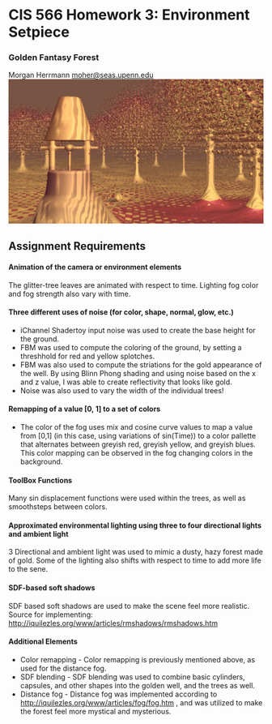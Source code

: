 # CIS 566 Homework 3: Environment Setpiece

### Golden Fantasy Forest
Morgan Herrmann
moher@seas.upenn.edu
 ![Well ](Well_Gold.PNG)


## Assignment Requirements
#### Animation of the camera or environment elements
The glitter-tree leaves are animated with respect to time.  Lighting fog color and fog strength also vary with time.
#### Three different uses of noise (for color, shape, normal, glow, etc.)
- iChannel Shadertoy input noise was used to create the base height for the ground.
- FBM was used to compute the coloring of the ground, by setting a threshhold for red and yellow splotches.
- FBM was also used to compute the striations for the gold appearance of the well.  By using Blinn Phong shading and using noise based on the x and z value, I was able to create reflectivity that looks like gold.
- Noise was also used to vary the width of the individual trees!
#### Remapping of a value [0, 1] to a set of colors
- The color of the fog uses mix and cosine curve values to map a value from [0,1] (in this case, using variations of sin(Time)) to a color pallette that alternates between greyish red, greyish yellow, and greyish blues. This color mapping can be observed in the fog changing colors in the background.

#### ToolBox Functions
Many sin displacement functions were used within the trees, as well as smoothsteps between colors.

#### Approximated environmental lighting using three to four directional lights and ambient light
3 Directional and ambient light was used to mimic a dusty, hazy forest made of gold.
Some of the lighting also shifts with respect to time to add more life to the sene.

#### SDF-based soft shadows
SDF based soft shadows are used to make the scene feel more realistic.  
Source for implementing: http://iquilezles.org/www/articles/rmshadows/rmshadows.htm

#### Additional Elements
  - Color remapping - Color remapping is previously mentioned above, as used for the distance fog.
  - SDF blending - SDF blending was used to combine basic cylinders, capsules, and other shapes into the golden well, and the trees as well.
  - Distance fog - Distance fog was implemented according to http://iquilezles.org/www/articles/fog/fog.htm , and was utilized to make the forest feel more mystical and mysterious.






